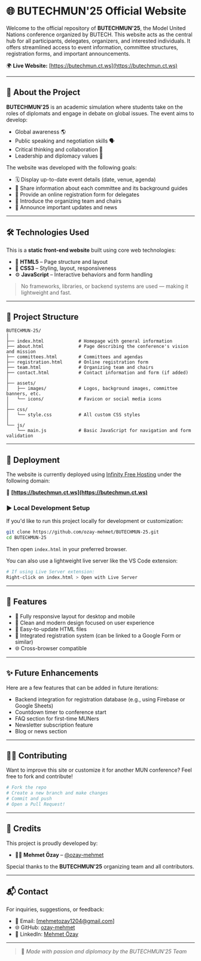 # 🌐 BUTECHMUN'25 Official Website

Welcome to the official repository of **BUTECHMUN'25**, the Model United Nations conference organized by BUTECH. This website acts as the central hub for all participants, delegates, organizers, and interested individuals. It offers streamlined access to event information, committee structures, registration forms, and important announcements.

🌍 **Live Website:** [https://butechmun.ct.ws](https://butechmun.ct.ws)

---

## 📌 About the Project

**BUTECHMUN'25** is an academic simulation where students take on the roles of diplomats and engage in debate on global issues. The event aims to develop:

- Global awareness 🌎  
- Public speaking and negotiation skills 🗣️  
- Critical thinking and collaboration 🧠  
- Leadership and diplomacy values 🧭  

The website was developed with the following goals:

- 🗓️ Display up-to-date event details (date, venue, agenda)
- 🧾 Share information about each committee and its background guides
- 📝 Provide an online registration form for delegates
- 👥 Introduce the organizing team and chairs
- 📢 Announce important updates and news

---

## 🛠️ Technologies Used

This is a **static front-end website** built using core web technologies:

- 🧱 **HTML5** – Page structure and layout  
- 🎨 **CSS3** – Styling, layout, responsiveness  
- ⚙️ **JavaScript** – Interactive behaviors and form handling

> No frameworks, libraries, or backend systems are used — making it lightweight and fast.

---

## 📁 Project Structure

```plaintext
BUTECHMUN-25/
│
├── index.html             # Homepage with general information
├── about.html             # Page describing the conference's vision and mission
├── committees.html        # Committees and agendas
├── registration.html      # Online registration form
├── team.html              # Organizing team and chairs
├── contact.html           # Contact information and form (if added)
│
├── assets/
│   ├── images/            # Logos, background images, committee banners, etc.
│   └── icons/             # Favicon or social media icons
│
├── css/
│   └── style.css          # All custom CSS styles
│
└── js/
    └── main.js            # Basic JavaScript for navigation and form validation
```

---

## 🚀 Deployment

The website is currently deployed using [Infinity Free Hosting](https://www.infinityfree.com/) under the following domain:

🔗 **[https://butechmun.ct.ws](https://butechmun.ct.ws)**

### ▶️ Local Development Setup

If you'd like to run this project locally for development or customization:

```bash
git clone https://github.com/ozay-mehmet/BUTECHMUN-25.git
cd BUTECHMUN-25
```

Then open `index.html` in your preferred browser.

You can also use a lightweight live server like the VS Code extension:

```bash
# If using Live Server extension:
Right-click on index.html > Open with Live Server
```

---

## 🧩 Features

- 📱 Fully responsive layout for desktop and mobile
- 🎯 Clean and modern design focused on user experience
- 📝 Easy-to-update HTML files
- 🧾 Integrated registration system (can be linked to a Google Form or similar)
- 🌐 Cross-browser compatible

---

## ✨ Future Enhancements

Here are a few features that can be added in future iterations:

- Backend integration for registration database (e.g., using Firebase or Google Sheets)
- Countdown timer to conference start
- FAQ section for first-time MUNers
- Newsletter subscription feature
- Blog or news section

---

## 🧑‍💻 Contributing

Want to improve this site or customize it for another MUN conference? Feel free to fork and contribute!

```bash
# Fork the repo
# Create a new branch and make changes
# Commit and push
# Open a Pull Request!
```

---

## 📣 Credits

This project is proudly developed by:

- 🧑‍💻 **Mehmet Özay** – [@ozay-mehmet](https://github.com/ozay-mehmet)

Special thanks to the **BUTECHMUN'25** organizing team and all contributors.

---

## 📬 Contact

For inquiries, suggestions, or feedback:

- 📧 Email: [mehmetozay1204@gmail.com]
- 🌐 GitHub: [ozay-mehmet](https://github.com/ozay-mehmet)
- 💼 LinkedIn: [Mehmet Özay](https://www.linkedin.com/in/mehmet-ozay/)

---

> 🚀 *Made with passion and diplomacy by the BUTECHMUN'25 Team*
